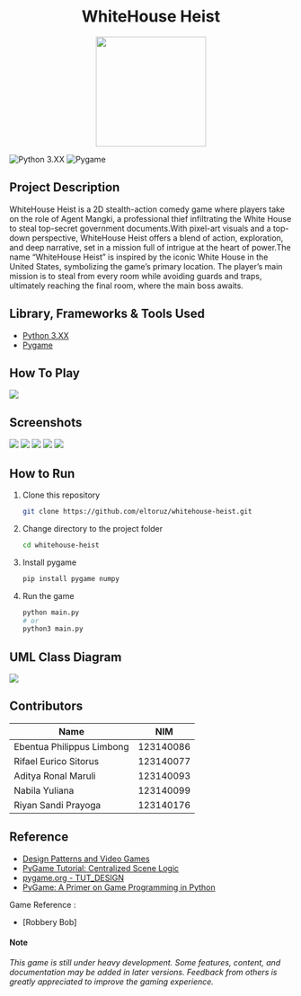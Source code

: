 <h1 align="center">WhiteHouse Heist</h1>
<p align="center">
  <img src="screenshots/banner.png" height="196px" />
</p>


![Python 3.XX](https://img.shields.io/badge/PYTHON-3.xx-yellow?style=for-the-badge&logo=python&logoColor=yellow)
![Pygame](https://img.shields.io/badge/Pygame-orange?style=for-the-badge&logoColor=yellow)




## Project Description
WhiteHouse Heist is a 2D stealth-action comedy game where players take on the role of Agent Mangki, a professional thief infiltrating the White House to steal top-secret government documents.With pixel-art visuals and a top-down perspective, WhiteHouse Heist offers a blend of action, exploration, and deep narrative, set in a mission full of intrigue at the heart of power.The name “WhiteHouse Heist” is inspired by the iconic White House in the United States, symbolizing the game’s primary location. The player’s main mission is to steal from every room while avoiding guards and traps, ultimately reaching the final room, where the main boss awaits.

## Library, Frameworks & Tools Used

- [Python 3.XX](https://www.python.org/)
- [Pygame](https://www.pygame.org/)


## How To Play
<img src="screenshots/how-to-play.png">


## Screenshots


<img src="screenshots/main-menu.png">

<img src="screenshots/room1.png">

<img src="screenshots/room2.png">

<img src="screenshots/room3.png">

<img src="screenshots/room4.png">




## How to Run

1. Clone this repository  
    ```bash
    git clone https://github.com/eltoruz/whitehouse-heist.git
    ```

2. Change directory to the project folder
    ```bash
    cd whitehouse-heist
    ```

3. Install pygame
    ```bash
    pip install pygame numpy 
    ```

4. Run the game
    ```bash
    python main.py
    # or
    python3 main.py
    ```

## UML Class Diagram

<img src="screenshots/uml.png">

## Contributors

| Name                           | NIM         |
|--------------------------      |-------------|
| Ebentua Philippus Limbong      | 123140086   | 
| Rifael Eurico Sitorus          | 123140077   | 
| Aditya Ronal Maruli            | 123140093   | 
| Nabila Yuliana                 | 123140099   | 
| Riyan Sandi Prayoga            | 123140176   | 


## Reference
- [Design Patterns and Video Games](https://www.patternsgameprog.com/series/discover-python-and-patterns/)
- [PyGame Tutorial: Centralized Scene Logic](https://nerdparadise.com/programming/pygame/part7)
- [pygame.org - TUT_DESIGN](https://www.pygame.org/wiki/tut_design)
- [PyGame: A Primer on Game Programming in Python](https://realpython.com/pygame-a-primer/)

Game Reference :
- [Robbery Bob]

#### Note
<i>This game is still under heavy development. Some features, content, and documentation may be added in later versions. Feedback from others is greatly appreciated to improve the gaming experience.</i>

